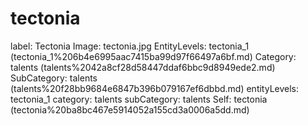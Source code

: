 # tectonia

label: Tectonia
Image: tectonia.jpg
EntityLevels: tectonia_1 (tectonia_1%206b4e6995aac7415ba99d97f66497a6bf.md)
Category: talents (talents%2042a8cf28d58447ddaf6bbc9d8949ede2.md)
SubCategory: talents (talents%20f28bb9684e6847b396b079167ef6dbbd.md)
entityLevels: tectonia_1
category: talents
subCategory: talents
Self: tectonia (tectonia%20ba8bc467e5914052a155cd3a0006a5dd.md)

[](Untitled%200ce6b79c5fd54123b36a1023ae3d1425.md)